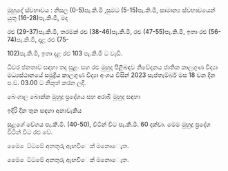 මුහුදේ ස්වභාවය : නිසල (0-5)පැ.කි.මී ,සුමට (5-15)පැ.කි.මී, සාමාන්‍ය ස්වභාවයෙන් යුතු (16-28)පැ.කි.මී, මද

රළු (29-37)පැ.කි.මී, තරමක් රළු (38-46)පැ.කි.මී, රළු (47-55)පැ.කි.මී, ඉතා රළු (56-74)පැ.කි.මී, දළ රළු (75-

102)පැ.කි.මී, ඉතා දළ රළු 103 පැ.කි.මී ට වැඩි.

ධීවර ජනතාව සඳහා තද සුළං සහ රළු මුහුද පිළිබඳව නිවේදනය ජාතික කාලගුණ විද්‍යා මධ්‍යස්ථානයේ සමුද්‍රීය කාලගුණ විද්‍යා අංශය විසින් 2023 සැප්තැම්බර් මස 18 වන දින ප.ව. 03.00 ට නිකුත් කරන ලදී.

බෙංගාල බොක්ක මුහුදු ප්‍රදේශය සහ අරාබි මුහුද සඳහා

ඉදිරි දින තුන සඳහා අනාවැකිය

සුළගේ වේගය පැ.කි.මි. (40-50), විටින් විට පැ.කි.මි. 60 දක්වා. මෙම මුහුදු ප්‍රදේශ විටින් විට රළු වේ.

මෙෙ ෙට්ටමේ අනතුරු ඇඟවීෙක් මනොෙැත.

මෙෙ ෙට්ටමේ අනතුරු ඇඟවීෙක් මනොෙැත.